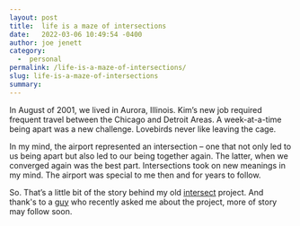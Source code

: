 ```yaml
---
layout: post
title:  life is a maze of intersections
date:   2022-03-06 10:49:54 -0400
author: joe jenett
category:
  -  personal
permalink: /life-is-a-maze-of-intersections/
slug: life-is-a-maze-of-intersections
summary:
---
```

In August of 2001, we lived in Aurora, Illinois. Kim’s new job required frequent travel between the Chicago and Detroit Areas. A week-at-a-time being apart was a new challenge. Lovebirds never like leaving the cage.

In my mind, the airport represented an intersection – one that not only led to us being apart but also led to our being together again. The latter, when we converged again was the best part. Intersections took on new meanings in my mind. The airport was special to me  then and for years to follow.

So. That’s a little bit of the story behind my old <a href="https://jenett.org/intersect/">intersect</a> project. And thank's to a <a href="gossipsweb.net/">guy</a> who recently asked me about the project, more of story may follow soon.



<a href="https://brid.gy/publish/twitter"></a>
<data class="p-bridgy-omit-link" value="false"></data>